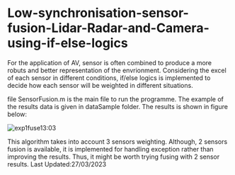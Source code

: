 # Low-synchronisation-sensor-fusion-Lidar-Radar-and-Camera-using-if-else-logics
For the application of AV, sensor is often combined to produce a more robuts and better representation of the envrionment. Considering the excel of each sensor in different conditions, if/else logics is implemented to decide how each sensor will be weighted in different situations.

file SensorFusion.m is the main file to run the programme. The example of the results data is given in dataSample folder. The results is shown in figure below:

![exp1fuse13:03](https://user-images.githubusercontent.com/51969569/227968971-ee0eea09-f13b-48d4-b80a-288375607442.png)

This algorithm takes into account 3 sensors weighting. Although, 2 sensors fusion is available, it is implemented for handling exception rather than improving the results. Thus, it might be worth trying fusing with 2 sensor results. 
Last Updated:27/03/2023
